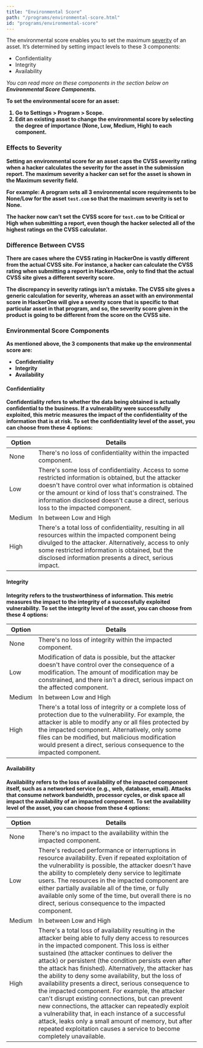 ```yaml
---
title: "Environmental Score"
path: "/programs/environmental-score.html"
id: "programs/environmental-score"
---
```


The environmental score enables you to set the maximum [severity](severity.html) of an asset. It’s determined by setting impact levels to these 3 components:
* Confidentiality
* Integrity
* Availability

<i>You can read more on these components in the section below on <b>Environmental Score Components<b>.</i>

To set the environmental score for an asset:
1. Go to <b>Settings > Program > Scope</b>.
2. Edit an existing asset to change the environmental score by selecting the degree of importance (None, Low, Medium, High) to each component.

### Effects to Severity
Setting an environmental score for an asset caps the CVSS severity rating when a hacker calculates the severity for the asset in the submission report. The maximum severity a hacker can set for the asset is shown in the <b>Maximum severity</b> field.

For example: A program sets all 3 environmental score requirements to be None/Low for the asset `test.com` so that the maximum severity is set to None.

The hacker now can’t set the CVSS score for `test.com` to be Critical or High when submitting a report, even though the hacker selected all of the highest ratings on the CVSS calculator.

### Difference Between CVSS
There are cases where the CVSS rating in HackerOne is vastly different from the actual CVSS site. For instance, a hacker can calculate the CVSS rating when submitting a report in HackerOne, only to find that the actual CVSS site gives a different severity score.

The discrepancy in severity ratings isn’t a mistake. The CVSS site gives a generic calculation for severity, whereas an asset with an environmental score in HackerOne will give a severity score that is specific to that particular asset in that program, and so, the severity score given in the product is going to be different from the score on the CVSS site.

### Environmental Score Components
As mentioned above, the 3 components that make up the environmental score are:
* Confidentiality
* Integrity
* Availability

#### Confidentiality
Confidentiality refers to whether the data being obtained is actually confidential to the business. If a vulnerability were successfully exploited, this metric measures the impact of the confidentiality of the information that is at risk. To set the confidentiality level of the asset, you can choose from these 4 options:

Option | Details
------ | --------
None | There's no loss of confidentiality within the impacted component.
Low | There's some loss of confidentiality. Access to some restricted information is obtained, but the attacker doesn't have control over what information is obtained or the amount or kind of loss that's constrained. The information disclosed doesn't cause a direct, serious loss to the impacted component.
Medium | In between Low and High
High | There's a total loss of confidentiality, resulting in all resources within the impacted component being divulged to the attacker. Alternatively, access to only some restricted information is obtained, but the disclosed information presents a direct, serious impact.

#### Integrity
Integrity refers to the trustworthiness of information. This metric measures the impact to the integrity of a successfully exploited vulnerability. To set the integrity level of the asset, you can choose from these 4 options:

Option | Details
------ | --------
None | There's no loss of integrity within the impacted component.
Low | Modification of data is possible, but the attacker doesn't have control over the consequence of a modification. The amount of modification may be constrained, and there isn't a direct, serious impact on the affected component.
Medium | In between Low and High
High | There's a total loss of integrity or a complete loss of protection due to the vulnerability. For example, the attacker is able to modify any or all files protected by the impacted component. Alternatively, only some files can be modified, but malicious modification would present a direct, serious consequence to the impacted component.

#### Availability
Availability refers to the loss of availability of the impacted component itself, such as a networked service (e.g., web, database, email). Attacks that consume network bandwidth, processor cycles, or disk space all impact the availability of an impacted component.  To set the availability level of the asset, you can choose from these 4 options:

Option | Details
------ | --------
None | There's no impact to the availability within the impacted component.
Low | There's reduced performance or interruptions in resource availability. Even if repeated exploitation of the vulnerability is possible, the attacker doesn't have the ability to completely deny service to legitimate users. The resources in the impacted component are either partially available all of the time, or fully available only some of the time, but overall there is no direct, serious consequence to the impacted component.
Medium | In between Low and High
High | There's a total loss of availability resulting in the attacker being able to fully deny access to resources in the impacted component. This loss is either sustained (the attacker continues to deliver the attack) or persistent (the condition persists even after the attack has finished). Alternatively, the attacker has the ability to deny some availability, but the loss of availability presents a direct, serious consequence to the impacted component. For example, the attacker can't disrupt existing connections, but can prevent new connections, the attacker can repeatedly exploit a vulnerability that, in each instance of a successful attack, leaks only a small amount of memory, but after repeated exploitation causes a service to become completely unavailable.
